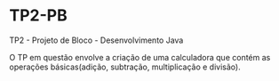 # TP2-PB
TP2 - Projeto de Bloco - Desenvolvimento Java

O TP em questão envolve a criação de uma calculadora que contém as operações básicas(adição, subtração, multiplicação e divisão).


